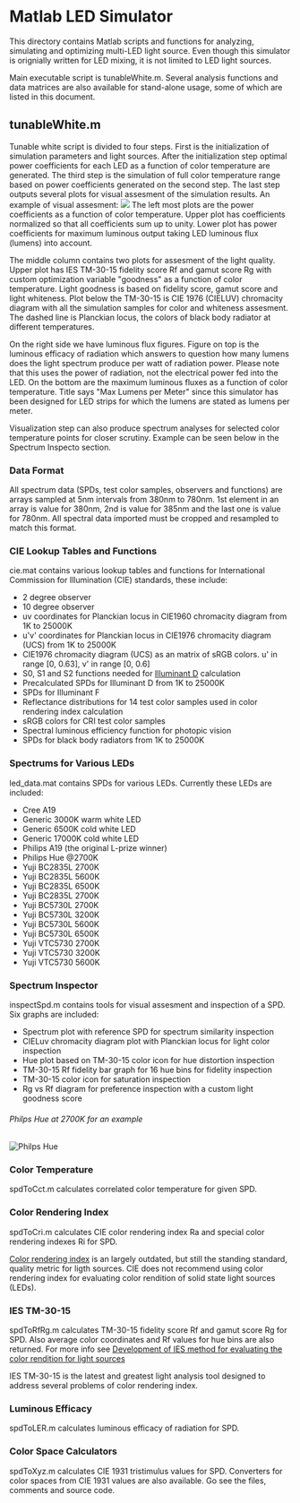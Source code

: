 # Matlab LED Simulator
This directory contains Matlab scripts and functions for analyzing, simulating and optimizing multi-LED light source. Even though this simulator is orignially written for LED mixing, it is not limited to LED light sources.

Main executable script is tunableWhite.m. Several analysis functions and data matrices are also available for stand-alone usage, some of which are listed in this document.

## tunableWhite.m
Tunable white script is divided to four steps. First is the initialization of  simulation parameters and light sources. After the initialization step optimal power coefficients for each LED as a function of color temperature are generated. The third step is the simulation of full color temperature range based on power coefficients generated on the second step. The last step outputs several plots for visual assesment of the simulation results. An example of visual assesment:
![](https://raw.githubusercontent.com/jaakkopasanen/Tunable-White-LED/master/Matlab/Results/RGBWW%2BYuji6500K.png)
The left most plots are the power coefficients as a function of color temperature. Upper plot has coefficients normalized so that all coefficients sum up to unity. Lower plot has power coefficients for maximum luminous output taking LED luminous flux (lumens) into account.

The middle column contains two plots for assesment of the light quality. Upper plot has IES TM-30-15 fidelity score Rf and gamut score Rg with custom optimization variable "goodness" as a function of color temperature. Light goodness is based on fidelity score, gamut score and light whiteness. Plot below the TM-30-15 is CIE 1976 (CIELUV) chromacity diagram with all the simulation samples for color and whiteness assesment. The dashed line is Planckian locus, the colors of black body radiator at different temperatures.

On the right side we have luminous flux figures. Figure on top is the luminous efficacy of radiation which answers to question how many lumens does the light spectrum produce per watt of radiation power. Please note that this uses the power of radiation, not the electrical power fed into the LED. On the bottom are the maximum luminous fluxes as a function of color temperature. Title says "Max Lumens per Meter" since this simulator has been designed for LED strips for which the lumens are stated as lumens per meter.

Visualization step can also produce spectrum analyses for selected color temperature points for closer scrutiny. Example can be seen below in the Spectrum Inspecto section.

### Data Format
All spectrum data (SPDs, test color samples, observers and functions) are arrays sampled at 5nm intervals from 380nm to 780nm. 1st element in an array is value for 380nm, 2nd is value for 385nm and the last one is value for 780nm. All spectral data imported must be cropped and resampled to match this format.

### CIE Lookup Tables and Functions
cie.mat contains various lookup tables and functions for International Commission for Illumination (CIE) standards, these include:
- 2 degree observer
- 10 degree observer
- uv coordinates for Planckian locus in CIE1960 chromacity diagram from 1K to 25000K
- u'v' coordinates for Planckian locus in CIE1976 chromacity diagram (UCS) from 1K to 25000K
- CIE1976 chromacity diagram (UCS) as an matrix of sRGB colors. u' in range [0, 0.63], v' in range [0, 0.6]
- S0, S1 and S2 functions needed for [Illuminant D](https://en.wikipedia.org/wiki/Standard_illuminant#Illuminant_series_D) calculation
- Precalculated SPDs for Illuminant D from 1K to 25000K
- SPDs for Illuminant F
- Reflectance distributions for 14 test color samples used in color rendering index calculation
- sRGB colors for CRI test color samples
- Spectral luminous efficiency function for photopic vision
- SPDs for black body radiators from 1K to 25000K

### Spectrums for Various LEDs
led_data.mat contains SPDs for various LEDs. Currently these LEDs are included:
- Cree A19
- Generic 3000K warm white LED
- Generic 6500K cold white LED
- Generic 17000K cold white LED
- Philips A19 (the original L-prize winner)
- Philips Hue @2700K
- Yuji BC2835L 2700K
- Yuji BC2835L 5600K
- Yuji BC2835L 6500K
- Yuji BC2835L 2700K
- Yuji BC5730L 2700K
- Yuji BC5730L 3200K
- Yuji BC5730L 5600K
- Yuji BC5730L 6500K
- Yuji VTC5730 2700K
- Yuji VTC5730 3200K
- Yuji VTC5730 5600K

### Spectrum Inspector
inspectSpd.m contains tools for visual assesment and inspection of a SPD. Six graphs are included:
- Spectrum plot with reference SPD for spectrum similarity inspection
- CIELuv chromacity diagram plot with Planckian locus for light color inspection
- Hue plot based on TM-30-15 color icon for hue distortion inspection
- TM-30-15 Rf fidelity bar graph for 16 hue bins for fidelity inspection
- TM-30-15 color icon for saturation inspection
- Rg vs Rf diagram for preference inspection with a custom light goodness score

###### Philps Hue at 2700K for an example
![](https://raw.githubusercontent.com/jaakkopasanen/Tunable-White-LED/master/Matlab/Results/Philps_Hue_2700K.png "Philps Hue")

### Color Temperature
spdToCct.m calculates correlated color temperature for given SPD.

### Color Rendering Index
spdToCri.m calculates CIE color rendering index Ra and special color rendering indexes Ri for SPD.

[Color rendering index](https://en.wikipedia.org/wiki/Color_rendering_index) is an largely outdated, but still the standing standard, quality metric for ligth sources. CIE does not recommend using color rendering index for evaluating color rendition of solid state light sources (LEDs).

### IES TM-30-15
spdToRfRg.m calculates TM-30-15 fidelity score Rf and gamut score Rg for SPD. Also average color coordinates and Rf values for hue bins are also returned. For more info see [Development of IES method for evaluating the color rendition for light sources](https://github.com/jaakkopasanen/Tunable-White-LED/raw/master/Color%20Rendering%20Analysis/DavidA_SMETKAG_IES_2015_Development%20of%20the%20IES%20method%20for%20evaluating%20the%20color%20rendition%20of%20light%20sources.pdf)

IES TM-30-15 is the latest and greatest light analysis tool designed to address several problems of color rendering index.

### Luminous Efficacy
spdToLER.m calculates luminous efficacy of radiation for SPD.

### Color Space Calculators
spdToXyz.m calculates CIE 1931 tristimulus values for SPD. Converters for color spaces from CIE 1931 values are also available. Go see the files, comments and source code.
